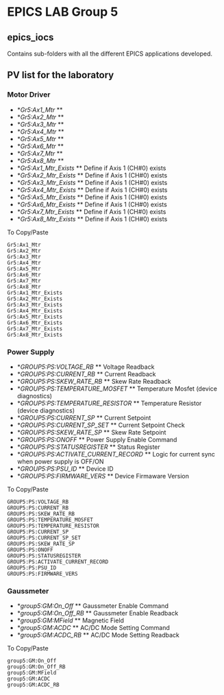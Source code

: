 # EPICS LAB Group 5

## epics_iocs
Contains sub-folders with all the different EPICS applications developed.

## PV list for the laboratory


### Motor Driver

- **Gr5:Ax1_Mtr* **             
- **Gr5:Ax2_Mtr* **             
- **Gr5:Ax3_Mtr* **             
- **Gr5:Ax4_Mtr* **             
- **Gr5:Ax5_Mtr* **             
- **Gr5:Ax6_Mtr* **             
- **Gr5:Ax7_Mtr* **             
- **Gr5:Ax8_Mtr* **             
- **Gr5:Ax1_Mtr_Exists* **      Define if Axis 1 (CH#0) exists
- **Gr5:Ax2_Mtr_Exists* **      Define if Axis 1 (CH#0) exists
- **Gr5:Ax3_Mtr_Exists* **      Define if Axis 1 (CH#0) exists
- **Gr5:Ax4_Mtr_Exists* **      Define if Axis 1 (CH#0) exists
- **Gr5:Ax5_Mtr_Exists* **      Define if Axis 1 (CH#0) exists
- **Gr5:Ax6_Mtr_Exists* **      Define if Axis 1 (CH#0) exists
- **Gr5:Ax7_Mtr_Exists* **      Define if Axis 1 (CH#0) exists
- **Gr5:Ax8_Mtr_Exists* **      Define if Axis 1 (CH#0) exists


To Copy/Paste

    Gr5:Ax1_Mtr             
    Gr5:Ax2_Mtr             
    Gr5:Ax3_Mtr             
    Gr5:Ax4_Mtr             
    Gr5:Ax5_Mtr             
    Gr5:Ax6_Mtr             
    Gr5:Ax7_Mtr             
    Gr5:Ax8_Mtr             
    Gr5:Ax1_Mtr_Exists      
    Gr5:Ax2_Mtr_Exists      
    Gr5:Ax3_Mtr_Exists      
    Gr5:Ax4_Mtr_Exists      
    Gr5:Ax5_Mtr_Exists      
    Gr5:Ax6_Mtr_Exists      
    Gr5:Ax7_Mtr_Exists      
    Gr5:Ax8_Mtr_Exists      



### Power Supply

- **GROUP5:PS:VOLTAGE_RB* **                Voltage Readback
- **GROUP5:PS:CURRENT_RB* **                Current Readback
- **GROUP5:PS:SKEW_RATE_RB* **              Skew Rate Readback 
- **GROUP5:PS:TEMPERATURE_MOSFET* **        Temperature Mosfet (device diagnostics)
- **GROUP5:PS:TEMPERATURE_RESISTOR* **      Temperature Resistor (device diagnostics)
- **GROUP5:PS:CURRENT_SP* **                Current Setpoint
- **GROUP5:PS:CURRENT_SP_SET* **            Current Setpoint Check
- **GROUP5:PS:SKEW_RATE_SP* **              Skew Rate Setpoint
- **GROUP5:PS:ONOFF* **                     Power Supply Enable Command
- **GROUP5:PS:STATUSREGISTER* **            Status Register 
- **GROUP5:PS:ACTIVATE_CURRENT_RECORD* **   Logic for current sync when power supply is OFF/ON 
- **GROUP5:PS:PSU_ID* **                    Device ID
- **GROUP5:PS:FIRMWARE_VERS* **             Device Firmaware Version


To Copy/Paste

    GROUP5:PS:VOLTAGE_RB                
    GROUP5:PS:CURRENT_RB                
    GROUP5:PS:SKEW_RATE_RB               
    GROUP5:PS:TEMPERATURE_MOSFET        
    GROUP5:PS:TEMPERATURE_RESISTOR      
    GROUP5:PS:CURRENT_SP                
    GROUP5:PS:CURRENT_SP_SET            
    GROUP5:PS:SKEW_RATE_SP              
    GROUP5:PS:ONOFF                     
    GROUP5:PS:STATUSREGISTER            
    GROUP5:PS:ACTIVATE_CURRENT_RECORD   
    GROUP5:PS:PSU_ID                    
    GROUP5:PS:FIRMWARE_VERS             



### Gaussmeter

- **group5:GM:On_Off* **        Gaussmeter Enable Command
- **group5:GM:On_Off_RB* **     Gaussmeter Enable Readback
- **group5:GM:MField* **        Magnetic Field
- **group5:GM:ACDC* **          AC/DC Mode Setting Command 
- **group5:GM:ACDC_RB* **       AC/DC Mode Setting Readback

To Copy/Paste

    group5:GM:On_Off
    group5:GM:On_Off_RB
    group5:GM:MField
    group5:GM:ACDC        
    group5:GM:ACDC_RB       